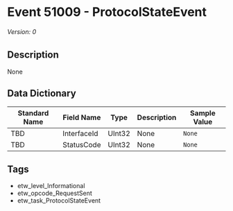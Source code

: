 # Event 51009 - ProtocolStateEvent
###### Version: 0

## Description
None

## Data Dictionary
|Standard Name|Field Name|Type|Description|Sample Value|
|---|---|---|---|---|
|TBD|InterfaceId|UInt32|None|`None`|
|TBD|StatusCode|UInt32|None|`None`|

## Tags
* etw_level_Informational
* etw_opcode_RequestSent
* etw_task_ProtocolStateEvent